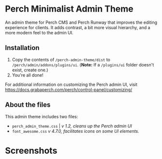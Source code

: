# Perch Minimalist Admin Theme

An admin theme for Perch CMS and Perch Runway that improves the editing experience for clients. It adds contrast, a bit more visual hierarchy, and a more modern feel to the admin UI. 


## Installation

 1. Copy the contents of `/perch-admin-theme/dist` to `/perch/admin/addons/plugins/ui`. (**Note:** If a `/plugins/ui` folder doesn't exist, create one.)
 2. You're all done!

For additional information on customizing the Perch admin UI, visit https://docs.grabaperch.com/perch/control-panel/customizing/

## About the files
This admin theme includes two files:

 - `perch_admin_theme.css` | *v 1.2, cleans up the Perch admin UI*
 - `font_awesome.css` *v 4.7.0, facilitates icons on some UI elements.*


# Screenshots






